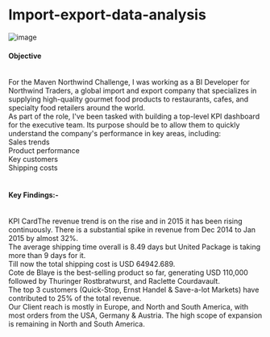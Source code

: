 # Import-export-data-analysis
![image](https://github.com/user-attachments/assets/dcb2bfa7-5c8b-44ab-98b7-46359f99149d)
 <br>
<h4>Objective </h4><br>
For the Maven Northwind Challenge, I was working as a BI Developer for Northwind Traders, a global import and export company that specializes in supplying high-quality gourmet food products to restaurants, cafes, and specialty food retailers around the world. <br>
As part of the role, I've been tasked with building a top-level KPI dashboard for the executive team. Its purpose should be to allow them to quickly understand the company's performance in key areas, including:
<br>
Sales trends <br>
Product performance <br>
Key customers <br>
Shipping costs <br>
 <br>
<h4>Key Findings:-</h4>
 <br>
KPI CardThe revenue trend is on the rise and in 2015 it has been rising continuously. There is a substantial spike in revenue from Dec 2014 to Jan 2015 by almost 32%.  <br>
The average shipping time overall is 8.49 days but United Package is taking more than 9 days for it. <br>
Till now the total shipping cost is USD 64942.689. <br>
Cote de Blaye is the best-selling product so far, generating USD 110,000 followed by Thuringer Rostbratwurst, and Raclette Courdavault. <br>
The top 3 customers (Quick-Stop, Ernst Handel & Save-a-lot Markets) have contributed to 25% of the total revenue. <br>
Our Client reach is mostly in Europe, and North and South America, with most orders from the USA, Germany & Austria. The high scope of expansion is remaining in North and South America. <br>
